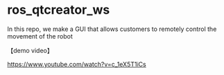 # ros_qtcreator_ws
In this repo, we make a GUI that allows customers to remotely control the movement of the robot

【demo video】

https://www.youtube.com/watch?v=c_1eX5T1iCs
